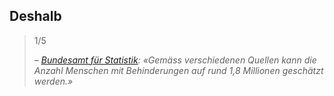 ## Deshalb

> 1/5 <!-- .element class="custom-number" -->
>
> – <cite>[Bundesamt für Statistik](https://www.bfs.admin.ch/bfs/de/home/statistiken/wirtschaftliche-soziale-situation-bevoelkerung/gleichstellung-menschen-behinderungen/behinderungen.html): «Gemäss verschiedenen Quellen kann die Anzahl Menschen mit Behinderungen auf rund 1,8 Millionen geschätzt werden.»</cite>
